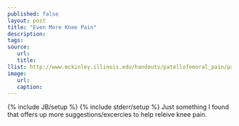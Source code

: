 ```yaml
---
published: false
layout: post
title: "Even More Knee Pain"
description:
tags:
source:
   url:
   title:
llist: http://www.mckinley.illinois.edu/handouts/patellofemoral_pain/patellofemoral_pain.html
image:
   url:
   caption:
---
```

{% include JB/setup %}
{% include stderr/setup %}
Just something I found that offers up more suggestions/excercies to help releive knee pain.